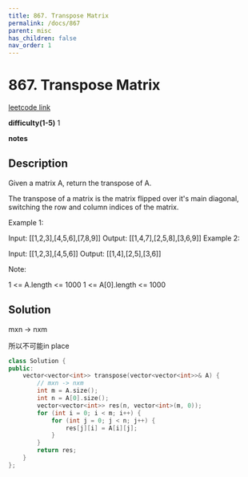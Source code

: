 ```yaml
---
title: 867. Transpose Matrix
permalink: /docs/867
parent: misc
has_children: false
nav_order: 1
---
```

# 867. Transpose Matrix
[leetcode link](https://leetcode.com/problems/transpose-matrix/)

**difficulty(1-5)** 
1

**notes** 


## Description
Given a matrix A, return the transpose of A.

The transpose of a matrix is the matrix flipped over it's main diagonal, switching the row and column indices of the matrix.

Example 1:

Input: [[1,2,3],[4,5,6],[7,8,9]]
Output: [[1,4,7],[2,5,8],[3,6,9]]
Example 2:

Input: [[1,2,3],[4,5,6]]
Output: [[1,4],[2,5],[3,6]]
 

Note:

1 <= A.length <= 1000
1 <= A[0].length <= 1000

## Solution
mxn -> nxm 

所以不可能in place

```c++
class Solution {
public:
    vector<vector<int>> transpose(vector<vector<int>>& A) {
        // mxn -> nxm
        int m = A.size();
        int n = A[0].size();
        vector<vector<int>> res(n, vector<int>(m, 0));
        for (int i = 0; i < m; i++) {
            for (int j = 0; j < n; j++) {
                res[j][i] = A[i][j];
            }
        }
        return res;
    }
};
``` 

<!-- 
Default label
{: .label }

Blue label
{: .label .label-blue }

Stable
{: .label .label-green }

New release
{: .label .label-purple }

Coming soon
{: .label .label-yellow }

Deprecated
{: .label .label-red } -->
